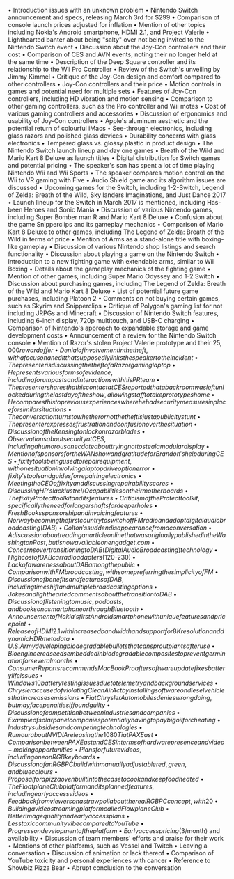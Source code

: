 • Introduction issues with an unknown problem
• Nintendo Switch announcement and specs, releasing March 3rd for $299
• Comparison of console launch prices adjusted for inflation
• Mention of other topics including Nokia's Android smartphone, HDMI 2.1, and Project Valerie
• Lighthearted banter about being "salty" over not being invited to the Nintendo Switch event
• Discussion about the Joy-Con controllers and their cost
• Comparison of CES and AVN events, noting their no longer held at the same time
• Description of the Deep Square controller and its relationship to the Wii Pro Controller
• Review of the Switch's unveiling by Jimmy Kimmel
• Critique of the Joy-Con design and comfort compared to other controllers
• Joy-Con controllers and their price
• Motion controls in games and potential need for multiple sets
• Features of Joy-Con controllers, including HD vibration and motion sensing
• Comparison to other gaming controllers, such as the Pro controller and Wii motes
• Cost of various gaming controllers and accessories
• Discussion of ergonomics and usability of Joy-Con controllers
• Apple's aluminum aesthetic and the potential return of colourful iMacs
• See-through electronics, including glass razors and polished glass devices
• Durability concerns with glass electronics
• Tempered glass vs. glossy plastic in product design
• The Nintendo Switch launch lineup and day one games
• Breath of the Wild and Mario Kart 8 Deluxe as launch titles
• Digital distribution for Switch games and potential pricing
• The speaker's son has spent a lot of time playing Nintendo Wii and Wii Sports
• The speaker compares motion control on the Wii to VR gaming with Five
• Audio Shield game and its algorithm issues are discussed
• Upcoming games for the Switch, including 1-2-Switch, Legend of Zelda: Breath of the Wild, Sky landers Imaginations, and Just Dance 2017
• Launch lineup for the Switch in March 2017 is mentioned, including Has-been Heroes and Sonic Mania
• Discussion of various Nintendo games, including Super Bomber man R and Mario Kart 8 Deluxe
• Confusion about the game Snipperclips and its gameplay mechanics
• Comparison of Mario Kart 8 Deluxe to other games, including The Legend of Zelda: Breath of the Wild in terms of price
• Mention of Arms as a stand-alone title with boxing-like gameplay
• Discussion of various Nintendo shop listings and search functionality
• Discussion about playing a game on the Nintendo Switch
• Introduction to a new fighting game with extendable arms, similar to Wii Boxing
• Details about the gameplay mechanics of the fighting game
• Mention of other games, including Super Mario Odyssey and 1-2 Switch
• Discussion about purchasing games, including The Legend of Zelda: Breath of the Wild and Mario Kart 8 Deluxe
• List of potential future game purchases, including Platoon 2
• Comments on not buying certain games, such as Skyrim and Snipperclips
• Critique of Polygon's gaming list for not including JRPGs and Minecraft
• Discussion of Nintendo Switch features, including 6-inch display, 720p multitouch, and USB-C charging
• Comparison of Nintendo's approach to expandable storage and game development costs
• Announcement of a review for the Nintendo Switch console
• Mention of Razor's stolen Project Valerie prototype and their $25,000 reward offer
• Denial of involvement in the theft, with a focus on an edit that supposedly links the speaker to the incident
• The presenter is discussing the theft of a Razor gaming laptop
• He presents various forms of evidence, including forum posts and interactions with his PR team
• The presenter shares that his contact at CES reported that a back room was left unlocked during the last day of the show, allowing staff to take prototypes home
• He compares this to previous experiences where he had security measures in place for similar situations
• The conversation turns to whether or not the theft is just a publicity stunt
• The presenter expresses frustration and confusion over the situation
• Discussion of the Kensington lock on razor blades
• Observations about security at CES, including a humorous anecdote about trying not to steal a modular display
• Mention of sponsors for the WAN show and gratitude for Brandon's help during CES
• fixity tools being used to repair equipment, with one situation involving a laptop drive option error
• fixity's tools and guides for repairing electronics
• Meeting the CEO of fixity and discussing repairability scores
• Discussing HP's lacklustre I/O capabilities on their motherboards
• The fixity Protect toolkit and its features
• Criticism of the Protect toolkit, specifically the need for longer shafts for deeper holes
• FreshBooks sponsorship and invoicing features
• Norway becoming the first country to switch off FM radio and adopt digital audio broadcasting (DAB)
• Colton's sudden disappearance from a conversation 
• A discussion about reading an article online that was originally published in the Washington Post, but is now available on engadget.com
• Concerns over transitioning to DAB (Digital Audio Broadcasting) technology
• High cost of DAB car radio adapters ($120-$230)
• Lack of awareness about DAB among the public
• Comparison with FM broadcasting, with some preferring the simplicity of FM
• Discussion of benefits and features of DAB, including time shift and multiple broadcasting options
• Jokes and lighthearted comments about the transition to DAB
• Discussion of listening to music, podcasts, and books on a smartphone or through Bluetooth
• Announcement of Nokia's first Android smartphone with unique features and price point
• Release of HDMI 2.1 with increased bandwidth and support for 8K resolution and dynamic HDR metadata
• U.S. Army developing biodegradable bullets that can sprout plants after use
• Bioengineered seeds embedded in biodegradable composites to prevent germination for several months
• Consumer Reports recommends MacBook Pro after software update fixes battery life issues
• Windows 10 battery testing issues due to telemetry and background services
• Chrysler accused of violating Clean Air Act by installing software on diesel vehicles that increases emissions
• Fiat Chrysler Automobiles denies wrongdoing, but may face penalties if found guilty
• Discussion of competition between industries and companies
• Example of solar panel companies potentially having to pay big oil for cheating
• Industry subsidies and competing technologies
• Rumour about NVIDIA releasing the 1080 Ti at PAX East
• Comparison between PAX East and CES in terms of hardware presence and video-making opportunities
• Plans for future videos, including one on RGB keyboards
• Discussion of an RGB PC build with manually adjustable red, green, and blue colours
• Proposal for a pizza oven built into the case to cook and keep food heated
• The Float plane Club platform and its planned features, including early access videos
• Feedback from viewers on a straw poll about the real RGB PC concept, with 20% voting against it
• Building a video streaming platform called Flow plane Club
• Better image quality and early access plans
• Less toxic community vibe compared to YouTube
• Progress on development of the platform
• Early access pricing ($3/month) and availability
• Discussion of team members' efforts and praise for their work
• Mentions of other platforms, such as Vessel and Twitch
• Leaving a conversation
• Discussion of animation or lack thereof
• Comparison of YouTube toxicity and personal experiences with cancer
• Reference to Showbiz Pizza Bear
• Abrupt conclusion to the conversation